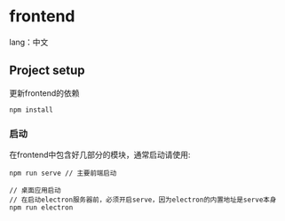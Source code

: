 # frontend
lang：中文

## Project setup
更新frontend的依赖
```
npm install
```

### 启动
在frontend中包含好几部分的模块，通常启动请使用:
```
npm run serve // 主要前端启动

// 桌面应用启动
// 在启动electron服务器前，必须开启serve，因为electron的内置地址是serve本身
npm run electron 
```